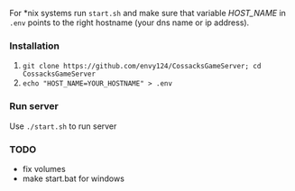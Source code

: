 For *nix systems run `start.sh` and make sure that variable *HOST_NAME* in `.env` points to the right hostname (your dns name or ip address).

### Installation
1. `git clone https://github.com/envy124/CossacksGameServer; cd CossacksGameServer`
2. `echo "HOST_NAME=YOUR_HOSTNAME" > .env`

### Run server
Use `./start.sh` to run server

### TODO
* fix volumes
* make start.bat for windows